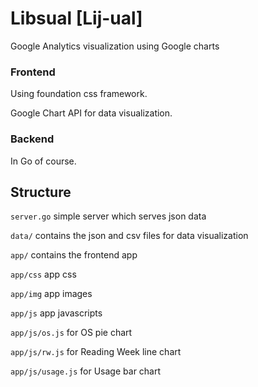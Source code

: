 # Libsual [Lij-ual]

Google Analytics visualization using Google charts

### Frontend

Using foundation css framework.

Google Chart API for data visualization.

### Backend

In Go of course.

## Structure


```server.go``` simple server which serves json data

```data/``` contains the json and csv files for data visualization

```app/``` contains the frontend app

```app/css``` app css

```app/img``` app images

```app/js``` app javascripts

```app/js/os.js``` for OS pie chart

```app/js/rw.js``` for Reading Week line chart

```app/js/usage.js``` for Usage bar chart